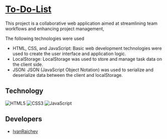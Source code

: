 # <a href="https://ivanraichev.github.io/To-Do-List">To-Do-List</a>
This project is a collaborative web application aimed at streamlining team workflows and enhancing project management,

The following technologies were used 
- HTML, CSS, and JavaScript: Basic web development technologies were used to create the user interface and application logic.
- LocalStorage: LocalStorage was used to store and manage task data on the client side.
- JSON: JSON (JavaScript Object Notation) was used to serialize and deserialize data between the client and localStorage.

## Technology
![HTML5](https://img.shields.io/badge/-HTML5-e34f26?logo=html5&logoColor=white)
![CSS3](https://img.shields.io/badge/-CSS3-1572b6?logo=css3&logoColor=white)
![JavaScript](https://img.shields.io/badge/-JavaScript-f7df1e?logo=javaScript&logoColor=black)

## Developers

- [IvanRaichev](https://github.com/IvanRaichev)
